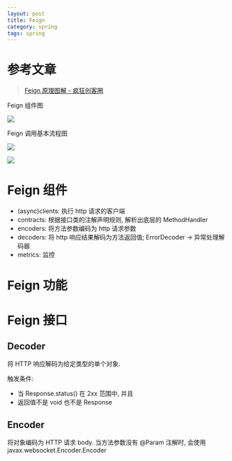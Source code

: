 ```yaml
---
layout: post
title: Feign
category: spring
tags: spring
---
```

# 参考文章
> [Feign 原理图解 - 疯狂创客圈](https://www.cnblogs.com/crazymakercircle/p/11965726.html)

Feign 组件图

![](https://raw.githubusercontent.com/OpenFeign/feign/master/src/docs/overview.png)

Feign 调用基本流程图

![](https://raw.githubusercontent.com/SolitaryEagle/SolitaryEagle.github.io/master/images/Feign%20%E8%B0%83%E7%94%A8%E5%9F%BA%E6%9C%AC%E6%B5%81%E7%A8%8B%E5%9B%BE.png)

![](https://raw.githubusercontent.com/SolitaryEagle/SolitaryEagle.github.io/master/images/Feign%20%E8%B0%83%E7%94%A8%E5%9F%BA%E6%9C%AC%E6%B5%81%E7%A8%8B%E5%9B%BE2.png)

# Feign 组件
* (async)clients: 执行 http 请求的客户端
* contracts: 根据接口类的注解声明规则, 解析出底层的 MethodHandler
* encoders: 将方法参数编码为 http 请求参数
* decoders: 将 http 响应结果解码为方法返回值; ErrorDecoder -> 异常处理解码器
* metrics: 监控
# Feign 功能

# Feign 接口
## Decoder

将 HTTP 响应解码为给定类型的单个对象. 

触发条件: 
* 当 Response.status() 在 2xx 范围中, 并且
* 返回值不是 void 也不是 Response

## Encoder
将对象编码为 HTTP 请求 body. 
当方法参数没有 @Param 注解时, 会使用 javax.websocket.Encoder.Encoder

